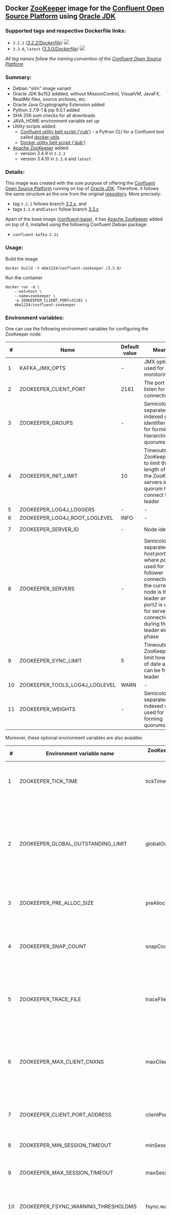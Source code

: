 ## Docker [ZooKeeper] image for the [Confluent Open Source Platform] using [Oracle JDK] ##

### Supported tags and respective Dockerfile links: ###

* ```3.2.2``` _\([3.2.2/Dockerfile]\)_
[![](https://images.microbadger.com/badges/image/mbe1224/confluent-zookeeper:3.2.2.svg)](https://microbadger.com/images/mbe1224/confluent-zookeeper:3.2.2 "")
* ```3.3.0```, ```latest``` _\([3.3.0/Dockerfile]\)_
[![](https://images.microbadger.com/badges/image/mbe1224/confluent-zookeeper:3.3.0.svg)](https://microbadger.com/images/mbe1224/confluent-zookeeper:3.3.0 "")

*All tag names follow the naming convention of the [Confluent Open Source Platform]*

### Summary: ###

- Debian "slim" image variant
- Oracle JDK 8u152 addded, without MissionControl, VisualVM, JavaFX, ReadMe files, source archives, etc.
- Oracle Java Cryptography Extension added
- Python 2.7.9-1 & pip 9.0.1 added
- SHA 256 sum checks for all downloads
- JAVA\_HOME environment variable set up
- Utility scripts added:
    - [Confluent utility belt script ('cub')] - a Python CLI for a Confluent tool called [docker-utils]
    - [Docker utility belt script ('dub')]
- [Apache ZooKeeper] added:
    - version 3.4.9 in ```3.2.2```
    - version 3.4.10 in ```3.3.0``` and ```latest``` 

### Details: ### 

This image was created with the sole purpose of offering the [Confluent Open Source Platform] running on top of [Oracle JDK].
Therefore, it follows the same structure as the one from the original [repository]. More precisely:
- tag ```3.2.2``` follows branch [3.2.x], and 
- tags ```3.3.0``` and```latest``` follow branch [3.3.x]

Apart of the base image ([confluent-base]), it has [Apache ZooKeeper] added on top of it, installed using the following Confluent Debian package:
- ```confluent-kafka-2.11```

### Usage: ###

Build the image
```shell
docker build -t mbe1224/confluent-zookeeper /3.3.0/
```

Run the container
```shell
docker run -d \
    --net=host \
    --name=zookeeper \
    -e ZOOKEEPER_CLIENT_PORT=32181 \
    mbe1224/confluent-zookeeper
```

### Environment variables: ###

One can use the following environment variables for configuring the ZooKeeper node:

| # | Name | Default value | Meaning | Comments |
|---|---|---|---|---|
| 1 | KAFKA\_JMX\_OPTS | - | JMX options used for monitoring | KAFKA\_OPTS should contain 'com.sun.management.jmxremote.rmi.port' property |
| 2 | ZOOKEEPER\_CLIENT\_PORT | 2181  | The port to listen for client connections | - |
| 3 | ZOOKEEPER\_GROUPS | - | Semicolon separated list of indexed group identifiers used for forming hierarchical quorums | Optional, used in ZooKeeper replicated scenarios |
| 4 | ZOOKEEPER\_INIT\_LIMIT | 10 | Timeouts ZooKeeper uses to limit the length of time the ZooKeeper servers in quorum have to connect to a leader | - |
| 5 | ZOOKEEPER\_LOG4J\_LOGGERS | - | - | - |
| 6 | ZOOKEEPER\_LOG4J\_ROOT\_LOGLEVEL | INFO | - | - |
| 7 | ZOOKEEPER\_SERVER\_ID | - | Node identifier | Required in ZooKeeper replicated scenarios |
| 8 | ZOOKEEPER\_SERVERS | - | Semicolon separated list of *host:port1:port2* where *port1* is used for follower connections, if the current node is the leader and *port2* is used for server connections during the leader election phase | - |
| 9 | ZOOKEEPER\_SYNC\_LIMIT | 5 | Timeouts ZooKeeper to limit how far out of date a server can be from a leader | - |
| 10 | ZOOKEEPER\_TOOLS\_LOG4J\_LOGLEVEL | WARN | - | - |
| 11 | ZOOKEEPER\_WEIGHTS | - | Semicolon separated list of indexed weights used for forming quorums | Optional, used in ZooKeeper replicated scenarios |

Moreover, these optional environment variables are also avaialbe:

| # | Environment variable name | ZooKeeper Configuration Parameter | Meaning | Default value |
|---|---|---|---|---|
| 1 | ZOOKEEPER\_TICK\_TIME | tickTime | The length of a single tick, which is the basic time unit used by ZooKeeper, as measured in milliseconds. It is used to regulate heartbeats, and timeouts | 2000 |
| 2 | ZOOKEEPER\_GLOBAL\_OUTSTANDING\_LIMIT | globalOutstandingLimit | Clients can submit requests faster than ZooKeeper can process them, especially if there are a lot of clients. To prevent ZooKeeper from running out of memory due to queued requests, ZooKeeper will throttle clients so that there is no more than globalOutstandingLimit outstanding requests in the system | 1000 |
| 3 | ZOOKEEPER\_PRE\_ALLOC\_SIZE | preAllocSize | To avoid seeks ZooKeeper allocates space in the transaction log file in blocks of preAllocSize kilobytes | 64M |
| 4 | ZOOKEEPER\_SNAP\_COUNT | snapCount | ZooKeeper logs transactions to a transaction log. After snapCount transactions are written to a log file a snapshot is started and a new transaction log file is created | 100000 |
| 5 | ZOOKEEPER\_TRACE\_FILE | traceFile | If this option is defined, requests will be will logged to a trace file named traceFile.year.month.day. Use of this option provides useful debugging information, but will impact performance | - |
| 6 | ZOOKEEPER\_MAX\_CLIENT\_CNXNS | maxClientCnxns | Limits the number of concurrent connections (at the socket level) that a single client, identified by IP address, may make to a single member of the ZooKeeper ensemble. This is used to prevent certain classes of DoS attacks, including file descriptor exhaustion | 60 |
| 7 | ZOOKEEPER\_CLIENT\_PORT\_ADDRESS | clientPortAddress | The address (ipv4, ipv6 or hostname) to listen for client connections; that is, the address that clients attempt to connect to | - |
| 8 | ZOOKEEPER\_MIN\_SESSION\_TIMEOUT | minSessionTimeout | The minimum session timeout in milliseconds that the server will allow the client to negotiate | 2 x tickTime |
| 9 | ZOOKEEPER\_MAX\_SESSION\_TIMEOUT | maxSessionTimeout | The maximum session timeout in milliseconds that the server will allow the client to negotiate | 20 x tickTime |
| 10 | ZOOKEEPER\_FSYNC\_WARNING\_THRESHOLDMS | fsync.warningthresholdms | A warning message will be output to the log whenever an fsync in the Transactional Log (WAL) takes longer than this value, in milliseconds | 1000 |
| 11 | ZOOKEEPER\_AUTOPURGE\_SNAP\_RETAIN\_COUNT | autopurge.snapRetainCount | When enabled, ZooKeeper auto purge feature retains the autopurge.snapRetainCount most recent snapshots and the corresponding transaction logs in the dataDir and dataLogDir respectively and deletes the rest. Minimum value is 3 | 3 |
| 12 | ZOOKEEPER\_AUTOPURGE\_PURGE\_INTERVAL | autopurge.purgeInterval | The time interval in hours for which the purge task has to be triggered. Set to a positive integer (1 and above) to enable the auto purging | 0 |
| 13 | ZOOKEEPER\_SYNC\_ENABLED | syncEnabled | The observers now log transaction and write snapshot to disk by default like the participants. This reduces the recovery time of the observers on restart. Set to "false" to disable this feature | true |
| 14 | ZOOKEEPER\_ELECTION\_ALG | electionAlg | Election implementation to use. A value of "0" corresponds to the original UDP-based version, "1" corresponds to the non-authenticated UDP-based version of fast leader election, "2" corresponds to the authenticated UDP-based version of fast leader election, and "3" corresponds to TCP-based version of fast leader election | 3 |
| 15 | ZOOKEEPER\_INIT\_LIMIT | initLimit | Amount of time, in ticks, to allow followers to connect and sync to a leader | - |
| 16 | ZOOKEEPER\_LEADER\_SERVES | leaderServes | Leader accepts client connections | yes |
| 17 | ZOOKEEPER\_SYNC\_LIMIT | syncLimit | Amount of time, in ticks, to allow followers to sync with ZooKeepe | - |
| 18 | ZOOKEEPER\_CNX\_TIMEOUT | cnxTimeout | Sets the timeout value for opening connections for leader election notifications. Only applicable if you are using electionAlg 3 | - |
| 19 | ZOOKEEPER\_FORCE\_SYNC | forceSync | Requires updates to be synced to media of the transaction log before finishing processing the update | - |
| 20 | ZOOKEEPER\_JUTE\_MAX\_BUFFER | jute.maxbuffer | It specifies the maximum size of the data that can be stored in a znode | 0xfffff |
| 21 | ZOOKEEPER\_SKIP\_ACL | skipACL | Skips ACL checks. This results in a boost in throughput, but opens up full access to the data tree to everyone | - |
| 22 | ZOOKEEPER\_QUORUM\_LISTEN\_ON\_ALL\_IPS | quorumListenOnAllIPs | When set to true the ZooKeeper server will listen for connections from its peers on all available IP addresses, and not only the address configured in the server list of the configuration file. It affects the connections handling the ZAB protocol and the Fast Leader Election protocol | false |

For more information, check the [Apache ZooKeeper's Official Documentation].

### Dual licensed under: ###

* [MIT License]
* [Oracle Binary Code License Agreement]

   [docker-utils]: <https://github.com/confluentinc/cp-docker-images/tree/master/java>
   [Confluent Open Source Platform]: <https://www.confluent.io/product/confluent-open-source/>
   [Apache ZooKeeper]: <https://zookeeper.apache.org/>   
   [Apache ZooKeeper's Official Documentation]: <http://zookeeper.apache.org/doc/trunk/zookeeperAdmin.html>
   [Oracle JDK]: <http://www.oracle.com/technetwork/java/javase/downloads/index.html>
   [ZooKeeper]: <https://zookeeper.apache.org/>   
   [3.2.2/Dockerfile]: <https://github.com/MihaiBogdanEugen/docker-confluent-zookeeper/blob/master/3.2.2/Dockerfile>
   [3.3.0/Dockerfile]: <https://github.com/MihaiBogdanEugen/docker-confluent-zookeeper/blob/master/3.3.0/Dockerfile>
   [Confluent utility belt script ('cub')]: <https://raw.githubusercontent.com/confluentinc/cp-docker-images/df0091f5437113d2764cabb7433eee25fba6a4b6/debian/base/include/cub>
   [Docker utility belt script ('dub')]: <https://raw.githubusercontent.com/confluentinc/cp-docker-images/df0091f5437113d2764cabb7433eee25fba6a4b6/debian/base/include/dub>  
   [repository]: <https://github.com/confluentinc/cp-docker-images>
   [3.2.x]: <https://github.com/confluentinc/cp-docker-images/tree/3.2.x>
   [3.3.x]: <https://github.com/confluentinc/cp-docker-images/tree/3.3.x>   
   [confluent-base]: <https://hub.docker.com/r/mbe1224/confluent-base/>
   [MIT License]: <https://raw.githubusercontent.com/MihaiBogdanEugen/docker-confluent-zookeeper/master/LICENSE>
   [Oracle Binary Code License Agreement]: <https://raw.githubusercontent.com/MihaiBogdanEugen/docker-confluent-zookeeper/master/Oracle_Binary_Code_License_Agreement%20for%20the%20Java%20SE%20Platform_Products_and_JavaFX>